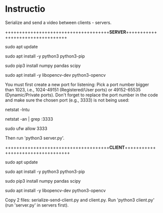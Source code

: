 # Instructio

Serialize and send a video between clients - servers.

+++++++++++++++++++++++++++++++++++++**SERVER**+++++++++++++++++++++++++++++++++

sudo apt update

sudo apt install -y python3 python3-pip

sudo pip3 install numpy pandas scipy

sudo apt install -y libopencv-dev python3-opencv

You must first create a new port for listening: Pick a port number bigger than 1023, i.e., 1024-49151 (Registered/User ports) or 49152-65535 (Dynamic/Private ports). Don't forget to replace the port number in the code and make sure the chosen port (e.g., 3333) is not being used:

netstat -lntu

netstat -an | grep :3333

sudo ufw allow 3333

Then run 'python3 server.py'.

+++++++++++++++++++++++++++++++++++++**CLIENT**++++++++++++++++++++++++++++++++++

sudo apt update

sudo apt install -y python3 python3-pip

sudo pip3 install numpy pandas scipy

sudo apt install -y libopencv-dev python3-opencv

Copy 2 files: serialize-send-client.py and client.py. Run 'python3 client.py' (run 'server.py' in servers first).
